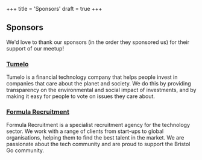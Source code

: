 +++
title = 'Sponsors'
draft = true
+++

## Sponsors

We'd love to thank our sponsors (in the order they sponsored us) for their support of our meetup!

### [Tumelo](https://www.tumelo.com/)

Tumelo is a financial technology company that helps people invest in companies that care about the planet and society. We do this by providing transparency on the environmental and social impact of investments, and by making it easy for people to vote on issues they care about.

### [Formula Recruitment](https://www.formularecruitment.co.uk/)

Formula Recruitment is a specialist recruitment agency for the technology sector. We work with a range of clients from start-ups to global organisations, helping them to find the best talent in the market. We are passionate about the tech community and are proud to support the Bristol Go community.